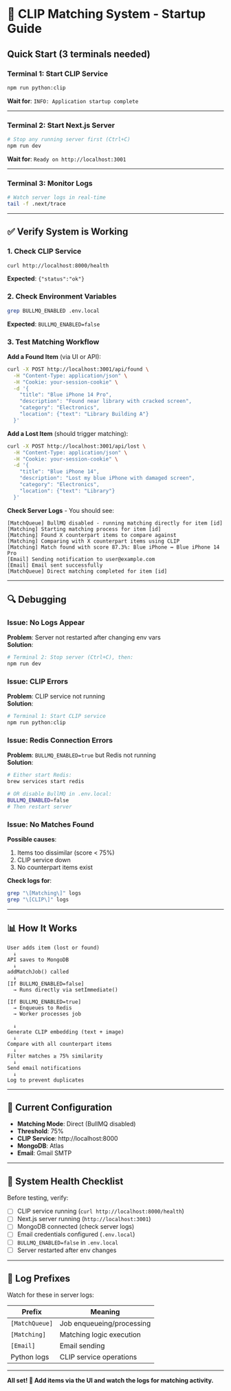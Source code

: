 # 🚀 CLIP Matching System - Startup Guide

## Quick Start (3 terminals needed)

### Terminal 1: Start CLIP Service
```bash
npm run python:clip
```
**Wait for**: `INFO: Application startup complete`

---

### Terminal 2: Start Next.js Server  
```bash
# Stop any running server first (Ctrl+C)
npm run dev
```
**Wait for**: `Ready on http://localhost:3001`

---

### Terminal 3: Monitor Logs
```bash
# Watch server logs in real-time
tail -f .next/trace
```

---

## ✅ Verify System is Working

### 1. Check CLIP Service
```bash
curl http://localhost:8000/health
```
**Expected**: `{"status":"ok"}`

### 2. Check Environment Variables
```bash
grep BULLMQ_ENABLED .env.local
```
**Expected**: `BULLMQ_ENABLED=false`

### 3. Test Matching Workflow

**Add a Found Item** (via UI or API):
```bash
curl -X POST http://localhost:3001/api/found \
  -H "Content-Type: application/json" \
  -H "Cookie: your-session-cookie" \
  -d '{
    "title": "Blue iPhone 14 Pro",
    "description": "Found near library with cracked screen",
    "category": "Electronics",
    "location": {"text": "Library Building A"}
  }'
```

**Add a Lost Item** (should trigger matching):
```bash
curl -X POST http://localhost:3001/api/lost \
  -H "Content-Type: application/json" \
  -H "Cookie: your-session-cookie" \
  -d '{
    "title": "Blue iPhone 14",
    "description": "Lost my blue iPhone with damaged screen",
    "category": "Electronics",
    "location": {"text": "Library"}
  }'
```

**Check Server Logs** - You should see:
```
[MatchQueue] BullMQ disabled - running matching directly for item [id]
[Matching] Starting matching process for item [id]
[Matching] Found X counterpart items to compare against
[Matching] Comparing with X counterpart items using CLIP
[Matching] Match found with score 87.3%: Blue iPhone ↔ Blue iPhone 14 Pro
[Email] Sending notification to user@example.com
[Email] Email sent successfully
[MatchQueue] Direct matching completed for item [id]
```

---

## 🔍 Debugging

### Issue: No Logs Appear
**Problem**: Server not restarted after changing env vars  
**Solution**: 
```bash
# Terminal 2: Stop server (Ctrl+C), then:
npm run dev
```

### Issue: CLIP Errors
**Problem**: CLIP service not running  
**Solution**:
```bash
# Terminal 1: Start CLIP service
npm run python:clip
```

### Issue: Redis Connection Errors
**Problem**: `BULLMQ_ENABLED=true` but Redis not running  
**Solution**:
```bash
# Either start Redis:
brew services start redis

# OR disable BullMQ in .env.local:
BULLMQ_ENABLED=false
# Then restart server
```

### Issue: No Matches Found
**Possible causes**:
1. Items too dissimilar (score < 75%)
2. CLIP service down
3. No counterpart items exist

**Check logs for**:
```bash
grep "\[Matching\]" logs
grep "\[CLIP\]" logs
```

---

## 📊 How It Works

```
User adds item (lost or found)
  ↓
API saves to MongoDB
  ↓
addMatchJob() called
  ↓
[If BULLMQ_ENABLED=false]
  → Runs directly via setImmediate()
  
[If BULLMQ_ENABLED=true]
  → Enqueues to Redis
  → Worker processes job
  
  ↓
Generate CLIP embedding (text + image)
  ↓
Compare with all counterpart items
  ↓
Filter matches ≥ 75% similarity
  ↓
Send email notifications
  ↓
Log to prevent duplicates
```

---

## 🎯 Current Configuration

- **Matching Mode**: Direct (BullMQ disabled)
- **Threshold**: 75%
- **CLIP Service**: http://localhost:8000
- **MongoDB**: Atlas
- **Email**: Gmail SMTP

---

## 🚦 System Health Checklist

Before testing, verify:

- [ ] CLIP service running (`curl http://localhost:8000/health`)
- [ ] Next.js server running (`http://localhost:3001`)
- [ ] MongoDB connected (check server logs)
- [ ] Email credentials configured (`.env.local`)
- [ ] `BULLMQ_ENABLED=false` in `.env.local`
- [ ] Server restarted after env changes

---

## 📝 Log Prefixes

Watch for these in server logs:

| Prefix | Meaning |
|--------|---------|
| `[MatchQueue]` | Job enqueueing/processing |
| `[Matching]` | Matching logic execution |
| `[Email]` | Email sending |
| Python logs | CLIP service operations |

---

**All set! 🎉 Add items via the UI and watch the logs for matching activity.**
